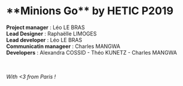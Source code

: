 <h1>**Minions Go** by HETIC P2019</h1>

**Project manager** : Léo LE BRAS<br/>
**Lead Designer** : Raphaëlle LIMOGES<br/>
**Lead developer** : Léo LE BRAS<br/>
**Communicatin manageer** : Charles MANGWA<br/>
**Developers** : Alexandra COSSID - Théo KUNETZ - Charles MANGWA<br/><br/><br/>

*With <3 from Paris !*
